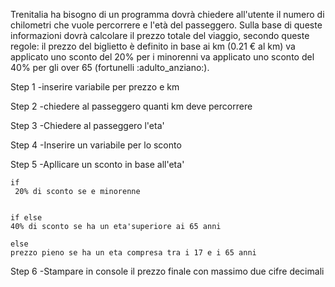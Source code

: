 Trenitalia ha bisogno di un programma dovrà chiedere all'utente il numero di chilometri che vuole percorrere e l'età del passeggero.
Sulla base di queste informazioni dovrà calcolare il prezzo totale del viaggio, secondo queste regole:
il prezzo del biglietto è definito in base ai km (0.21 € al km)
va applicato uno sconto del 20% per i minorenni
va applicato uno sconto del 40% per gli over 65 (fortunelli :adulto_anziano:).


Step 1
  -inserire variabile per prezzo e km

Step 2
  -chiedere al passeggero quanti km deve percorrere

Step 3
  -Chiedere al passeggero l'eta'

Step 4
  -Inserire un variabile per lo sconto

Step 5
  -Apllicare un sconto in base all'eta'

    if
     20% di sconto se e minorenne


    if else 
    40% di sconto se ha un eta'superiore ai 65 anni

    else
    prezzo pieno se ha un eta compresa tra i 17 e i 65 anni

Step 6
  -Stampare in console il prezzo finale con massimo due cifre decimali
     